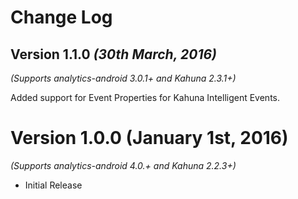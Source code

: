 Change Log
==========

Version 1.1.0 *(30th March, 2016)*
-------------------------------------------
*(Supports analytics-android 3.0.1+ and Kahuna 2.3.1+)*

Added support for Event Properties for Kahuna Intelligent Events.

Version 1.0.0 (January 1st, 2016)
=================================
*(Supports analytics-android 4.0.+ and Kahuna 2.2.3+)*

  * Initial Release
